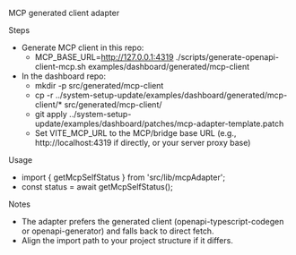 MCP generated client adapter

Steps
- Generate MCP client in this repo:
  - MCP_BASE_URL=http://127.0.0.1:4319 ./scripts/generate-openapi-client-mcp.sh examples/dashboard/generated/mcp-client
- In the dashboard repo:
  - mkdir -p src/generated/mcp-client
  - cp -r ../system-setup-update/examples/dashboard/generated/mcp-client/* src/generated/mcp-client/
  - git apply ../system-setup-update/examples/dashboard/patches/mcp-adapter-template.patch
  - Set VITE_MCP_URL to the MCP/bridge base URL (e.g., http://localhost:4319 if directly, or your server proxy base)

Usage
- import { getMcpSelfStatus } from 'src/lib/mcpAdapter';
- const status = await getMcpSelfStatus();

Notes
- The adapter prefers the generated client (openapi-typescript-codegen or openapi-generator) and falls back to direct fetch.
- Align the import path to your project structure if it differs.

